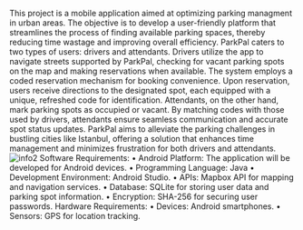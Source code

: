   This project is a mobile application aimed at optimizing parking managment in urban areas. The objective is to develop a user-friendly platform that streamlines the process of finding available parking spaces, thereby reducing time wastage and improving overall efficiency. ParkPal caters to two types of users: drivers and attendants. Drivers utilize the app to navigate streets supported by ParkPal, checking for vacant parking spots on the map and making reservations when available. The system employs a coded reservation mechanism for booking convenience. Upon reservation, users receive directions to the designated spot, each equipped with a unique, refreshed code for identification. Attendants, on the other hand, mark parking spots as occupied or vacant. By matching codes with those used by drivers, attendants ensure seamless communication and accurate spot status updates. 
ParkPal aims to alleviate the parking challenges in bustling cities like Istanbul, offering a solution that enhances time management and minimizes frustration for both drivers and attendants.
![info2](https://github.com/zeynepdukk/ParkPal1/assets/73105069/77f4f0f5-8a54-429a-a688-4295fc6fe916)
Software Requirements:
•	Android Platform: The application will be developed for Android devices.
•	Programming Language: Java
•	Development Environment: Android Studio.
•	APIs: Mapbox API for mapping and navigation services.
•	Database: SQLite for storing user data and parking spot information.
•	Encryption: SHA-256 for securing user passwords.
Hardware Requirements:
•	Devices: Android smartphones.
•	Sensors: GPS for location tracking.
